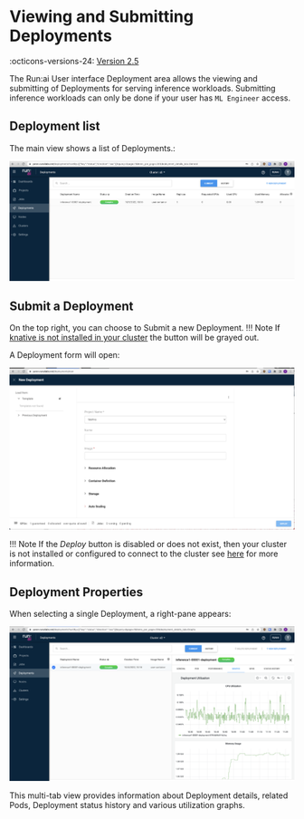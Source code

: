 # Viewing and Submitting Deployments

:octicons-versions-24: [Version 2.5](../../home/whats-new-2022.md#may-2022-runai-version-25)


The Run:ai User interface Deployment area allows the viewing and submitting of Deployments for serving inference workloads. Submitting inference workloads can only be done if your user has `ML Engineer` access.

## Deployment list

The main view shows a list of Deployments.:

![job-list](img/deployment-list.png)


## Submit a Deployment
On the top right, you can choose to Submit a new Deployment. 
!!! Note
    If [knative is not installed in your cluster](../runai-setup/cluster-setup/cluster-prerequisites.md#inference) the button will be grayed out.

A Deployment form will open: 

![submit-job](img/submit-deployment.png)

!!! Note
    If the _Deploy_ button is disabled or does not exist, then your cluster is not installed or configured to connect to the cluster see [here](overview.md) for more information.

## Deployment Properties

When selecting a single Deployment, a right-pane appears:

![job-properties](img/deployment-properties.png)

This multi-tab view provides information about Deployment details, related Pods, Deployment status history and various utilization graphs. 

